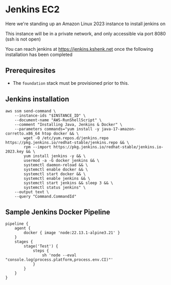 # Jenkins EC2
Here we're standing up an Amazon Linux 2023 instance to install jenkins on

This instance will be in a private network, and only accessible via port 8080 (ssh is not open)

You can reach jenkins at https://jenkins.kshenk.net once the following installation has been completed

## Prerequiresites
 * The `foundation` stack must be provisioned prior to this.

## Jenkins installation
```
aws ssm send-command \
    --instance-ids "$INSTANCE_ID" \
    --document-name "AWS-RunShellScript" \
    --comment "Installing Java, Jenkins & Docker" \
    --parameters commands="yum install -y java-17-amazon-corretto.x86_64 htop docker && \
        wget -O /etc/yum.repos.d/jenkins.repo https://pkg.jenkins.io/redhat-stable/jenkins.repo && \
        rpm --import https://pkg.jenkins.io/redhat-stable/jenkins.io-2023.key && \
        yum install jenkins -y && \
        usermod -a -G docker jenkins && \
        systemctl daemon-reload && \
        systemctl enable docker && \
        systemctl start docker && \
        systemctl enable jenkins && \
        systemctl start jenkins && sleep 3 && \
        systemctl status jenkins" \
    --output text \
    --query "Command.CommandId"
```
## Sample Jenkins Docker Pipeline
```
pipeline {
    agent {
        docker { image 'node:22.13.1-alpine3.21' }
    }
    stages {
        stage('Test') {
            steps {
                sh 'node --eval "console.log(process.platform,process.env.CI)"'
            }
        }
    }
}
```